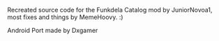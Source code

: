 Recreated source code for the Funkdela Catalog mod by JuniorNovoa1, most fixes and things by MemeHoovy. :)

Android Port made by Dxgamer
